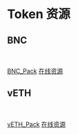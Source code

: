 # Token 资源

## BNC
&emsp;
<img :src="$withBase('/en/token-assets/BNC_Default_64.png')" alt="" />

[BNC_Pack](https://raw.githubusercontent.com/bifrost-finance/design-assets/master/token_logo/bnc/BNC_Pack.zip) [在线资源](https://github.com/bifrost-finance/design-assets/tree/master/token_logo/bnc)

## vETH
&emsp;
<img :src="$withBase('/en/token-assets/vETH_Defult_64.png')" alt="" />

[vETH_Pack](https://raw.githubusercontent.com/bifrost-finance/design-assets/master/token_logo/veth/vETH_Pack.zip) [在线资源](https://github.com/bifrost-finance/design-assets/tree/master/token_logo/veth)
